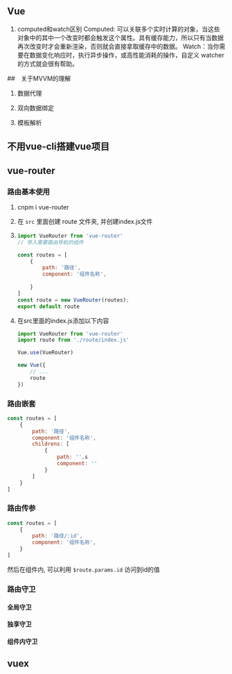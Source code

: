 ## Vue
1. computed和watch区别
Computed: 可以关联多个实时计算的对象，当这些对象中的其中一个改变时都会触发这个属性。具有缓存能力，所以只有当数据再次改变时才会重新渲染，否则就会直接拿取缓存中的数据。
Watch：当你需要在数据变化响应时，执行异步操作，或高性能消耗的操作，自定义 watcher 的方式就会很有帮助。


##　关于MVVM的理解
1. 数据代理

2. 双向数据绑定

3. 模板解析

## 不用vue-cli搭建vue项目




## vue-router
### 路由基本使用
1. cnpm i vue-router

2. 在 `src` 里面创建 route 文件夹, 并创建index.js文件

3. ```js
   import VueRouter from 'vue-router'
   // 导入需要路由导航的组件
   
   const routes = [
       {
           path: '路径',
           component: '组件名称',
           
       }
   ]
   const route = new VueRouter(routes);
   export default route
   ```

4. 在src里面的index.js添加以下内容

   ```js
   import VueRouter from 'vue-router'
   import route from './route/index.js'
   
   Vue.use(VueRouter)
   
   new Vue({
       // ...
       route
   })
   ```

### 路由嵌套

```js
const routes = [
    {
        path: '路径',
        component: '组件名称',
        childrens: [
            {
                path: '',s
                component: ''
            }
        ]
    }
]
```

### 路由传参

```js
const routes = [
    {
        path: '路径/:id',
        component: '组件名称',
    }
]
```

然后在组件内, 可以利用 `$route.params.id` 访问到id的值

### 路由守卫

#### 全局守卫



#### 独享守卫



#### 组件内守卫






## vuex
